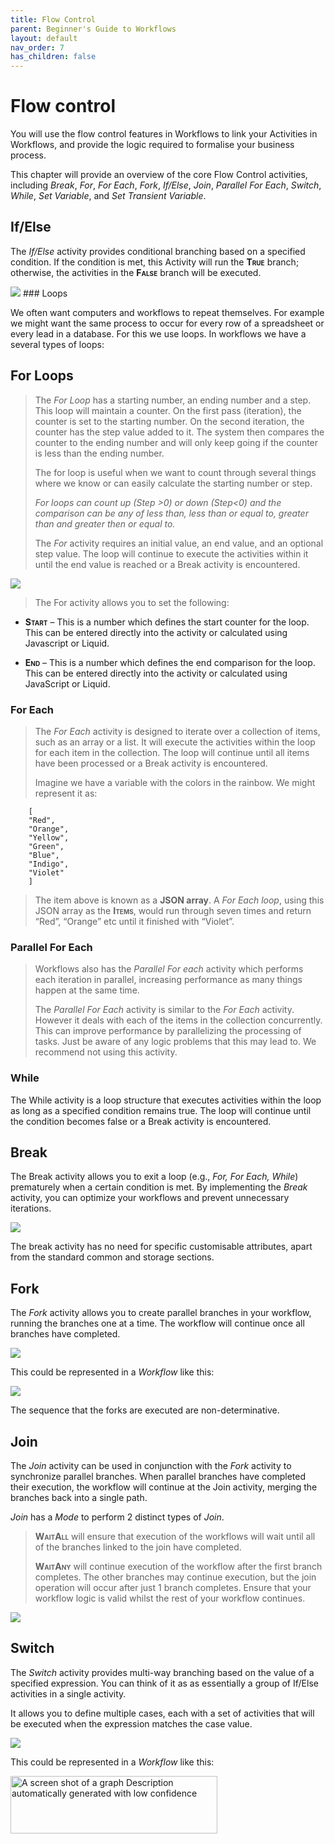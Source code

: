 ```yaml
---
title: Flow Control
parent: Beginner's Guide to Workflows
layout: default
nav_order: 7
has_children: false
---
```


# Flow control

You will use the flow control features in Workflows to link your Activities in Workflows, and provide the logic required to formalise your business process.

This chapter will provide an overview of the core Flow Control activities, including *Break*, *For*, *For Each*, *Fork*, *If/Else*, *Join*, *Parallel For Each*, *Switch*, *While*, *Set Variable*, and *Set Transient Variable*.

## If/Else

The *If/Else* activity provides conditional branching based on a specified condition. If the condition is met, this Activity will run the **<span class="smallcaps">True</span>** branch; otherwise, the activities in the **<span class="smallcaps">False</span>** branch will be executed.

<img src="./media/image72.png"  />
### Loops

We often want computers and workflows to repeat themselves. For example we might want the same process to occur for every row of a spreadsheet or every lead in a database. For this we use loops. In workflows we have a several types of loops:

## For Loops

> The *For Loop* has a starting number, an ending number and a step. This loop will maintain a counter. On the first pass (iteration), the counter is set to the starting number. On the second iteration, the counter has the step value added to it. The system then compares the counter to the ending number and will only keep going if the counter is less than the ending number.
>
> The for loop is useful when we want to count through several things where we know or can easily calculate the starting number or step.
>
> *For loops can count up (Step \>0) or down (Step\<0) and the comparison can be any of less than, less than or equal to, greater than and greater then or equal to.*
>
> The *For* activity requires an initial value, an end value, and an optional step value. The loop will continue to execute the activities within it until the end value is reached or a Break activity is encountered.

<img src="./media/image68.png" />

> The For activity allows you to set the following:

- **<span class="smallcaps">Start</span>** – This is a number which defines the start counter for the loop. This can be entered directly into the activity or calculated using Javascript or Liquid.

- **<span class="smallcaps">End</span>** – This is a number which defines the end comparison for the loop. This can be entered directly into the activity or calculated using JavaScript or Liquid.

### For Each

> The *For Each* activity is designed to iterate over a collection of items, such as an array or a list. It will execute the activities within the loop for each item in the collection. The loop will continue until all items have been processed or a Break activity is encountered.
>
> Imagine we have a variable with the colors in the rainbow. We might represent it as:
```
    [  
    "Red",  
    "Orange",  
    "Yellow",  
    "Green",  
    "Blue",  
    "Indigo",  
    "Violet"  
    ]
```
> The item above is known as a **JSON array**. A *For Each loop*, using this JSON array as the **<span class="smallcaps">Items</span>**, would run through seven times and return “Red”, “Orange” etc until it finished with “Violet”.

### Parallel For Each

> Workflows also has the *Parallel For each* activity which performs each iteration in parallel, increasing performance as many things happen at the same time.
>
> The *Parallel For Each* activity is similar to the *For Each* activity. However it deals with each of the items in the collection concurrently. This can improve performance by parallelizing the processing of tasks. Just be aware of any logic problems that this may lead to.  We recommend not using this activity.

### While

The While activity is a loop structure that executes activities within the loop as long as a specified condition remains true. The loop will continue until the condition becomes false or a Break activity is encountered.

## Break

The Break activity allows you to exit a loop (e.g., *For, For Each, While*) prematurely when a certain condition is met. By implementing the *Break* activity, you can optimize your workflows and prevent unnecessary iterations.

<img src="./media/image69.png"  />

The break activity has no need for specific customisable attributes, apart from the standard common and storage sections.

## Fork

The *Fork* activity allows you to create parallel branches in your workflow, running the branches one at a time. The workflow will continue once all branches have completed.

<img src="./media/image70.png" />

This could be represented in a *Workflow* like this:

<img src="./media/image71.png" />

The sequence that the forks are executed are non-determinative.

## Join

The *Join* activity can be used in conjunction with the *Fork* activity to synchronize parallel branches. When parallel branches have completed their execution, the workflow will continue at the Join activity, merging the branches back into a single path.

*Join* has a *Mode* to perform 2 distinct types of *Join*.

> **<span class="smallcaps">WaitAll</span>** will ensure that execution of the workflows will wait until all of the branches linked to the join have completed.
>
> **<span class="smallcaps">WaitAny</span>** will continue execution of the workflow after the first branch completes. The other branches may continue execution, but the join operation will occur after just 1 branch completes.  Ensure that your workflow logic is valid whilst the rest of your workflow continues. 

<img src="./media/image73.png" />

## Switch

The *Switch* activity provides multi-way branching based on the value of a specified expression.  You can think of it as as essentially a group of If/Else activities in a single activity.

It allows you to define multiple cases, each with a set of activities that will be executed when the expression matches the case value.

<img src="./media/image74.png" />

This could be represented in a *Workflow* like this:

<img src="./media/image75.png" style="width:3.44337in;height:0.9648in" alt="A screen shot of a graph Description automatically generated with low confidence" />

